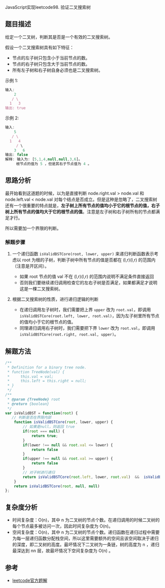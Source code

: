 
JavaScript实现leetcode98.  验证二叉搜索树

## 题目描述
给定一个二叉树，判断其是否是一个有效的二叉搜索树。

假设一个二叉搜索树具有如下特征：
- 节点的左子树只包含小于当前节点的数。
- 节点的右子树只包含大于当前节点的数。
- 所有左子树和右子树自身必须也是二叉搜索树。

示例 1:
```js
输入:
    2
   / \
  1   3
输出: true
```

示例 2:
```js
输入:
    5
   / \
  1   4
     / \
    3   6
输出: false
解释: 输入为: [5,1,4,null,null,3,6]。
     根节点的值为 5 ，但是其右子节点值为 4 。
```

## 思路分析
最开始看到这道题的时候，以为是直接判断 node.right.val > node.val 和 node.left.val < node.val 对每个结点是否成立。但是这种是忽略了，二叉搜索树还有一个很重要的特点就是，**左子树上所有节点的值均小于它的根节点的值，右子树上所有节点的值均大于它的根节点的值**。注意是左子树和右子树所有的节点都满足才行。

所以需要加一个界限的判断。

### 解题步骤

1. 一个递归函数 `isValidBSTCore(root, lower, upper)` 来递归判断函数表示考虑以 root 为根的子树，判断子树中所有节点的值是否都在 (l,r)(l,r) 的范围内（注意是开区间）。
    - 如果 root 节点的值 val 不在 (l,r)(l,r) 的范围内说明不满足条件直接返回
    - 否则我们要继续递归调用检查它的左右子树是否满足，如果都满足才说明这是一棵二叉搜索树。

2. 根据二叉搜索树的性质，进行递归逻辑的判断
    - 在递归调用左子树时，我们需要把上界 `upper` 改为 `root.val`，即调用 `isValidBSTCore(root.left, lower, root.val)`，因为左子树里所有节点的值均小于它的根节点的值。
    - 同理递归调用右子树时，我们需要把下界 `lower` 改为 `root.val`，即调用  `isValidBSTCore(root.right, root.val, upper)`。

## 解题方法

```js
/**
 * Definition for a binary tree node.
 * function TreeNode(val) {
 *     this.val = val;
 *     this.left = this.right = null;
 * }
 */
/**
 * @param {TreeNode} root
 * @return {boolean}
 */
var isValidBST = function(root) {
   // 判断是否在界限内部
    function isValidBSTCore(root, lower, upper) {
        // 如果是null，则返回 true
        if(root === null) {
            return true;
        }
        if(lower !== null && root.val <= lower) {
            return false
        }
        if(upper !== null && root.val >= upper) {
            return false
        }
        // 对子树进行递归
        return isValidBSTCore(root.left, lower, root.val)  &&  isValidBSTCore(root.right, root.val, upper);
    }
    return isValidBSTCore(root, null, null)
};
```
## 复杂度分析

- 时间复杂度：O(n)，其中 n 为二叉树的节点个数。在递归调用的时候二叉树的每个节点最多被访问一次，因此时间复杂度为 O(n)。
- 空间复杂度：O(n)，其中 n 为二叉树的节点个数。递归函数在递归过程中需要为每一层递归函数分配栈空间，所以这里需要额外的空间且该空间取决于递归的深度，即二叉树的高度。最坏情况下二叉树为一条链，树的高度为 n ，递归最深达到 nn 层，故最坏情况下空间复杂度为 O(n) 。

## 参考
- [leetcode官方题解](https://leetcode-cn.com/problems/validate-binary-search-tree/solution/yan-zheng-er-cha-sou-suo-shu-by-leetcode-solution/)
